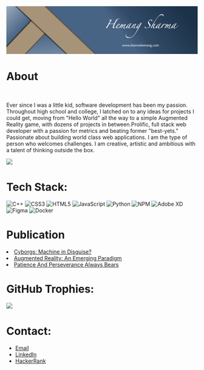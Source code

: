 <!--hemangsharma/hemangsharma is a ✨ special ✨ repository because its `README.md` (this file) appears on your GitHub profile.
You can click the Preview link to take a look at your changes.-->
<!--<img src="https://github.com/hemangsharma/hemangsharma/blob/main/New-file.gif" width="200" loop=infinite/> <img src="https://github.com/hemangsharma/hemangsharma/blob/main/BackgroundImage.jpeg" width="680"/>-->
<img src="https://github.com/hemangsharma/hemangsharma/blob/main/BackgroundImage.jpeg">
<h1>About</h1><br>

<p>Ever since I was a little kid, software development has been my passion. Throughout high school and college, I latched on to any ideas for projects I could get, moving from "Hello World" all the way to a simple Augmented Reality game, with dozens of projects in between.Prolific, full stack web developer with a passion for metrics and beating former "best-yets." Passionate about building world class web applications. I am the type of person who welcomes challenges. I am creative, artistic and ambitious with a talent of thinking outside the box.</p>

![](https://github-readme-stats.vercel.app/api/top-langs/?username=hemangsharma&langs_count=15&theme=highcontrast&hide_border=false&include_all_commits=true&count_private=true&layout=compact)<br>

# Tech Stack:<br>
![C++](https://img.shields.io/badge/c++-%2300599C.svg?style=flat&logo=c%2B%2B&logoColor=white) ![CSS3](https://img.shields.io/badge/css3-%231572B6.svg?style=flat&logo=css3&logoColor=white) ![HTML5](https://img.shields.io/badge/html5-%23E34F26.svg?style=flat&logo=html5&logoColor=white) ![JavaScript](https://img.shields.io/badge/javascript-%23323330.svg?style=flat&logo=javascript&logoColor=%23F7DF1E) ![Python](https://img.shields.io/badge/python-3670A0?style=flat&logo=python&logoColor=ffdd54) ![NPM](https://img.shields.io/badge/NPM-%23000000.svg?style=flat&logo=npm&logoColor=white) ![Adobe XD](https://img.shields.io/badge/Adobe%20XD-470137?style=flat&logo=Adobe%20XD&logoColor=#FF61F6) ![Figma](https://img.shields.io/badge/figma-%23F24E1E.svg?style=flat&logo=figma&logoColor=white) ![Docker](https://img.shields.io/badge/docker-%230db7ed.svg?style=flat&logo=docker&logoColor=white)

<h1>Publication</h1>
<a href="https://www.irjet.net/archives/V7/i5/IRJET-V7I533.pdf"><li>Cyborgs: Machine in Disguise?</li></a>
<a href="https://www.irjet.net/archives/V9/i9/IRJET-V9I923.pdf"><li>Augmented Reality: An Emerging Paradigm</li></a>
<a href="https://www.linkedin.com/pulse/patience-perseverance-always-bears-hemang-sharma/"><li>Patience And Perseverance Always Bears</li></a>

<!--
# Statistics:<br>
![](https://github-readme-stats.vercel.app/api?username=hemangsharma&theme=highcontrast&hide_border=false&include_all_commits=true&count_private=true)<br/>
![](https://github-readme-streak-stats.herokuapp.com/?user=hemangsharma&theme=highcontrast&hide_border=false)<br/>

[![My GitHub Language Stats](https://github-readme-stats.vercel.app/api/top-langs/?username=hemangsharma&langs_count=15&theme=highcontrast&hide_border=false&include_all_commits=true&count_private=true)]()
<!--![Your Repository's Stats](https://github-readme-stats.vercel.app/api/top-langs/?username=hemangsharma&theme=blue-red)<br>-->

# GitHub Trophies:<br>
![](https://github-profile-trophy.vercel.app/?username=hemangsharma&theme=matrix&no-frame=true&no-bg=true&margin-w=4)
<br>

# Contact:
<ul>
	<li><a href="mailto:sharmahemang2000@gmail.com" target="_blank">Email</a></li>
	<li><a href="https://linkedin.com/in/sharmahemang/" target="_blank">LinkedIn</a></li>
	<li><a href="https://www.hackerrank.com/sharmahemang?hr_r=1" target="_blank">HackerRank</a></li>
</ul>

